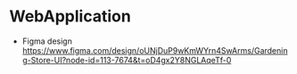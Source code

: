 # WebApplication

- Figma design https://www.figma.com/design/oUNjDuP9wKmWYrn4SwArms/Gardening-Store-UI?node-id=113-7674&t=oD4gx2Y8NGLAqeTf-0
